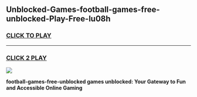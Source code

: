 
## Unblocked-Games-football-games-free-unblocked-Play-Free-lu08h
<h3>
<a href="https://premium76.site?title=football-games-free-unblocked&ref=21A">CLICK TO PLAY</a></h3>
<hr>

<h3>
<a href="https://premium76.site?title=football-games-free-unblocked&ref=21A">CLICK 2 PLAY</a>
  
</h3>

<a href="https://premium76.site?title=football-games-free-unblocked&ref=21A"><img src="https://clearcache.store/games.png"></a>


**football-games-free-unblocked games unblocked: Your Gateway to Fun and Accessible Online Gaming**
